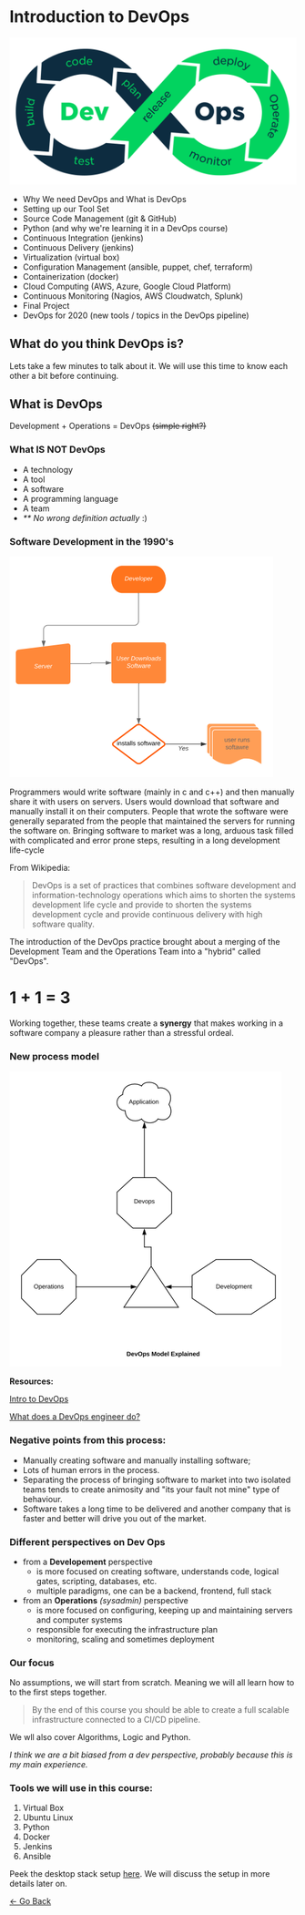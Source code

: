 # Introduction to DevOps

![DevOps](/images/whatisdevops/devops-logo.png)

* Why We need DevOps and What is DevOps
* Setting up our Tool Set
* Source Code Management (git & GitHub)
* Python (and why we're learning it in a DevOps course)
* Continuous Integration (jenkins)
* Continuous Delivery (jenkins)
* Virtualization (virtual box)
* Configuration Management (ansible, puppet, chef, terraform)
* Containerization (docker)
* Cloud Computing (AWS, Azure, Google Cloud Platform)
* Continuous Monitoring (Nagios, AWS Cloudwatch, Splunk)
* Final Project
* DevOps for 2020 (new tools / topics in the DevOps pipeline) 

## What do you think DevOps is?
Lets take a few minutes to talk about it. We will use this time to know each other a bit before continuing.

## What is DevOps

Development + Operations = DevOps ~~(simple right?)~~

### What **IS NOT** DevOps

- A technology
- A tool
- A software
- A programming language
- A team 
- _** No wrong definition actually_ :)
 

### Software Development in the 1990's

![Software development in the 1990](/images/whatisdevops/software_delivery_1990.png)

Programmers would write software (mainly in c and c++) and then manually share it with users on servers.
Users would download that software and manually install it on their computers.
People that wrote the software were generally separated from the people that maintained the servers for running the software on.
Bringing software to market was a long, arduous task filled with complicated and error prone steps, resulting in a long development life-cycle

From Wikipedia:

> DevOps is a set of practices that combines software development and information-technology operations which aims to shorten the systems development life cycle and provide to shorten the systems development cycle and provide continuous delivery with high software quality.

The introduction of the DevOps practice brought about a merging of the Development Team and the Operations Team into a "hybrid" called "DevOps".

# 1 + 1 = 3

Working together, these teams create a **synergy** that makes working in a software company a pleasure rather than a stressful ordeal.

### New process model
![New Process](/images/whatisdevops/new_process.png)


**Resources:**

[Intro to DevOps](https://www.youtube.com/watch?v=_Gpe1Zn-1fE)

[What does a DevOps engineer do?](https://www.youtube.com/watch?v=o_sUNqZtfVQ)


### Negative points from this process:

- Manually creating software and manually installing software;
- Lots of human errors in the process.
- Separating the process of bringing software to market into two isolated teams tends to create animosity and "its your fault not mine" type of behaviour.
- Software takes a long time to be delivered and another company that is faster and better will drive you out of the market.

### Different perspectives on Dev Ops

- from a **Developement** perspective
    - is more focused on creating software, understands code, logical gates, scripting, databases, etc.
    - multiple paradigms, one can be a backend, frontend, full stack
- from an **Operations** *(sysadmin)* perspective
    - is more focused on configuring, keeping up and maintaining servers and computer systems
    - responsible for executing the infrastructure plan
    - monitoring, scaling and sometimes deployment

### Our focus
No assumptions, we will start from scratch. Meaning we will all learn how to to the first steps together. 

> By the end of this course you should be able to create a full scalable infrastructure connected to a CI/CD pipeline.

We wll also cover Algorithms, Logic and Python.

*I think we are a bit biased from a dev perspective, probably because this is my main experience.*

### Tools we will use in this course:

1) Virtual Box
2) Ubuntu Linux
3) Python
4) Docker
5) Jenkins
6) Ansible

Peek the desktop stack setup [here](setup.md). We will discuss the setup in more details later on.

[<- Go Back](README.md)